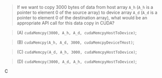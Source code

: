 > If we want to copy 3000 bytes of data from host array `A_h` (`A_h` is a pointer to element 0 of the source array) to device array `A_d` (`A_d` is a pointer to element 0 of the destination array), what would be an appropriate API call for this data copy in CUDA? 

> (A) `cudaMemcpy(3000, A_h, A_d, cudaMemcpyHostToDevice)`;

> (B) `cudaMemcpy(A_h, A_d, 3000, cudaMemcpyDeviceTHost)`;

> (C) `cudaMemcpy(A_d, A_h, 3000, cudaMemcpyHostToDevice)`;

> (D) `cudaMemcpy(3000, A_d, A_h, cudaMemcpyHostToDevice)`;

C